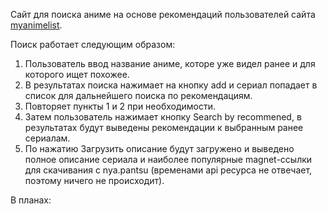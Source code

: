 Сайт для поиска аниме на основе рекомендаций пользователей сайта [myanimelist](https://myanimelist.net/).

Поиск работает следующим образом:

1. Пользователь ввод название аниме, которе уже видел ранее и для которого ищет похожее.
2. В результатах поиска нажимает на кнопку add и сериал попадает в список для дальнейшего поиска по рекомендациям.
3. Повторяет пункты 1 и 2 при необходимости.
4. Затем пользователь нажимает кнопку Search by recommened, в результатах будут выведены рекомендации к выбранным ранее сериалам.
5. По нажатию Загрузить описание будут загружено и выведено полное описание сериала и наиболее популярные magnet-ссылки для скачивания с nya.pantsu (временами api ресурса не отвечает, поэтому ничего не происходит).

В планах:
